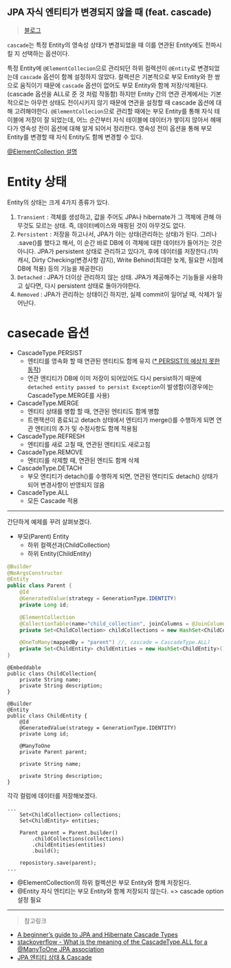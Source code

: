 JPA 자식 엔티티가 변경되지 않을 때 (feat. cascade)
---
> [블로그](https://prohannah.tistory.com/132)

`cascade`는 특정 Entity의 영속성 상태가 변경되었을 때 이를 연관된 Entity에도 전파시킬 지 선택하는 옵션이다.

특정 Entity에 `@ElementCollecion`으로 관리되던 하위 컬렉션이 `@Entity`로 변경되었는데 `cascade` 옵션이 함께 설정하지 않았다.
컬렉션은 기본적으로 부모 Entity와 한 쌍으로 움직이기 때문에 `cascade` 옵션이 없어도 부모 Entity와 함께 저장/삭제된다. (cascade 옵션을 ALL로 준 것 처럼 작동함)
하지만 Entity 간의 연관 관계에서는 기본적으로는 아무런 상태도 전이시키지 않기 때문에 연관을 설정할 때 cascade 옵션에 대해 고려해야한다.
`@ElementCollecion`으로 관리할 때에는 부모 Entity를 통해 자식 테이블에 저장이 잘 되었는데, 어느 순간부터 자식 테이블에 데이터가 쌓이지 않아서 헤매다가 영속성 전이 옵션에 대해 알게 되어서 정리한다.
영속성 전이 옵션을 통해 부모 Entity를 변경할 때 자식 Entity도 함께 변경할 수 있다.

[@ElementCollection 설명](../ElementCollection/ElementCollection-annotaion.md)

# Entity 상태
Entity의 상태는 크게 4가지 종류가 있다.
1. `Transient` : 객체를 생성하고, 값을 주어도 JPA나 hibernate가 그 객체에 관해 아무것도 모르는 상태. 즉, 데이터베이스와 매핑된 것이 아무것도 없다.
2. `Persistent` : 저장을 하고나서, JPA가 아는 상태(관리하는 상태)가 된다. 그러나 .save()를 했다고 해서, 이 순간 바로 DB에 이 객체에 대한 데이터가 들어가는 것은 아니다. JPA가 persistent 상태로 관리하고 있다가, 후에 데이터를 저장한다.(1차 캐시, Dirty Checking(변경사항 감지), Write Behind(최대한 늦게, 필요한 시점에 DB에 적용) 등의 기능을 제공한다)
3. `Detached` : JPA가 더이상 관리하지 않는 상태. JPA가 제공해주는 기능들을 사용하고 싶다면, 다시 persistent 상태로 돌아가야한다.
4. `Removed` : JPA가 관리하는 상태이긴 하지만, 실제 commit이 일어날 때, 삭제가 일어난다.

# casecade 옵션
- CascadeType.PERSIST
  - 엔티티를 영속화 할 때 연관된 엔티티도 함께 유지 ([* PERSIST의 예상치 못한 동작](https://joont92.github.io/jpa/CascadeType-PERSIST%EB%A5%BC-%ED%95%A8%EB%B6%80%EB%A1%9C-%EC%82%AC%EC%9A%A9%ED%95%98%EB%A9%B4-%EC%95%88%EB%90%98%EB%8A%94-%EC%9D%B4%EC%9C%A0/))
  - 연관 엔티티가 DB에 이미 저장이 되어있어도 다시 persist하기 때문에 `detached entity passed to persist Exception`이 발생함(이경우에는 CascadeType.MERGE를 사용)
- CascadeType.MERGE
  - 엔티티 상태를 병합 할 때, 연관된 엔티티도 함께 병합
  - 트랜잭션이 종료되고 detach 상태에서 엔티티가 merge()를 수행하게 되면 연관 엔티티의 추가 및 수정사항도 함께 적용됨
- CascadeType.REFRESH
  - 엔티티를 새로 고칠 때, 연관된 엔티티도 새로고침
- CascadeType.REMOVE
  - 엔티티를 삭제할 때, 연관된 엔티도 함께 삭제
- CascadeType.DETACH
  - 부모 엔티티가 detach()를 수행하게 되면, 연관된 엔티티도 detach() 상태가 되어 변경사항이 반영되지 않음
- CascadeType.ALL
  - 모든 Cascade 적용

---

간단하게 예제를 꾸려 살펴보겠다.
- 부모(Parent) Entity
  - 하위 컬렉션과(ChildCollection) 
  - 하위 Entity(ChildEntity)

```java
@Builder
@NoArgsConstructor
@Entity
public class Parent {
    @Id
    @GeneratedValue(strategy = GenerationType.IDENTITY)
    private Long id;

    @ElementCollection
    @CollectionTable(name="child_collection", joinColumns = @JoinColumn(name= "parent_id", referencedColumnName = "id"))
    private Set<ChildCollection> childCollections = new HashSet<ChildCollection>();

    @OneToMany(mappedBy = "parent") //, cascade = CascadeType.ALL)
    private Set<ChildEntity> childEntities = new HashSet<ChildEntity>();
}
```

```
@Embeddable
public class ChildCollection{
    private String name;
    private String description;
}
```

```
@Builder
@Entity
public class ChildEntity {
    @Id
    @GeneratedValue(strategy = GenerationType.IDENTITY)
    private Long id;
    
    @ManyToOne
    private Parent parent;

    private String name;

    private String description;
}
```

각각 컬럼에 데이터를 저장해보겠다.
```
...
    Set<ChildCollection> collections;
    Set<ChildEntity> entities;
    
    Parent parent = Parent.builder()
        .childCollections(collections)
        .childEntities(entities)
        .build();

    reposistory.save(parent);
...
```
- @ElementCollection의 하위 컬렉션은 부모 Entity와 함께 저장된다.
- @Entity 자식 엔티티는 부모 Entity와 함께 저장되지 않는다. => cascade option 설정 필요
---
> 참고링크 
- [A beginner’s guide to JPA and Hibernate Cascade Types](https://vladmihalcea.com/a-beginners-guide-to-jpa-and-hibernate-cascade-types/)
- [stackoverflow - What is the meaning of the CascadeType.ALL for a @ManyToOne JPA association](https://stackoverflow.com/questions/13027214/what-is-the-meaning-of-the-cascadetype-all-for-a-manytoone-jpa-association)
- [JPA 엔티티 상태 & Cascade](https://velog.io/@max9106/JPA%EC%97%94%ED%8B%B0%ED%8B%B0-%EC%83%81%ED%83%9C-Cascade)